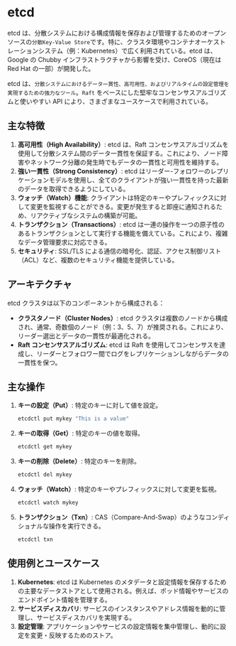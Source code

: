 # etcd

etcd は、分散システムにおける構成情報を保存および管理するためのオープンソースの`分散Key-Value Store`です。特に、クラスタ環境やコンテナオーケストレーションシステム（例：Kubernetes）で広く利用されている。etcd は、Google の Chubby インフラストラクチャから影響を受け、CoreOS（現在は Red Hat の一部）が開発した。

etcd は、`分散システムにおけるデータ一貫性、高可用性、およびリアルタイムの設定管理を実現するための強力なツール`。`Raft` をベースにした堅牢なコンセンサスアルゴリズムと使いやすい API により、さまざまなユースケースで利用されている。

## 主な特徴

1. **高可用性（High Availability）**: etcd は、Raft コンセンサスアルゴリズムを使用して分散システム間のデータ一貫性を保証する。これにより、ノード障害やネットワーク分離の発生時でもデータの一貫性と可用性を維持する。
2. **強い一貫性（Strong Consistency）**: etcd はリーダー-フォロワーのレプリケーションモデルを使用し、全てのクライアントが強い一貫性を持った最新のデータを取得できるようにしている。
3. **ウォッチ（Watch）機能**: クライアントは特定のキーやプレフィックスに対して変更を監視することができる。変更が発生すると即座に通知されるため、リアクティブなシステムの構築が可能。
4. **トランザクション（Transactions）**: etcd は一連の操作を一つの原子性のあるトランザクションとして実行する機能を備えている。これにより、複雑なデータ管理要求に対応できる。
5. **セキュリティ**: SSL/TLS による通信の暗号化、認証、アクセス制御リスト（ACL）など、複数のセキュリティ機能を提供している。

## アーキテクチャ

etcd クラスタは以下のコンポーネントから構成される：

- **クラスタノード（Cluster Nodes）**: etcd クラスタは複数のノードから構成され、通常、奇数個のノード（例：3、5、7）が推奨される。これにより、リーダー選出とデータの一貫性が最適化される。
- **Raft コンセンサスアルゴリズム**: etcd は Raft を使用してコンセンサスを達成し、リーダーとフォロワー間でログをレプリケーションしながらデータの一貫性を保つ。

## 主な操作

1. **キーの設定（Put）**: 特定のキーに対して値を設定。

   ```sh
   etcdctl put mykey "This is a value"
   ```

2. **キーの取得（Get）**: 特定のキーの値を取得。

   ```sh
   etcdctl get mykey
   ```

3. **キーの削除（Delete）**: 特定のキーを削除。

   ```sh
   etcdctl del mykey
   ```

4. **ウォッチ（Watch）**: 特定のキーやプレフィックスに対して変更を監視。

   ```sh
   etcdctl watch mykey
   ```

5. **トランザクション（Txn）**: CAS（Compare-And-Swap）のようなコンディショナルな操作を実行できる。

   ```sh
   etcdctl txn
   ```

## 使用例とユースケース

1. **Kubernetes**: etcd は Kubernetes のメタデータと設定情報を保存するための主要なデータストアとして使用される。例えば、ポッド情報やサービスのエンドポイント情報を管理する。
2. **サービスディスカバリ**: サービスのインスタンスやアドレス情報を動的に管理し、サービスディスカバリを実現する。
3. **設定管理**: アプリケーションやサービスの設定情報を集中管理し、動的に設定を変更・反映するためのストア。
